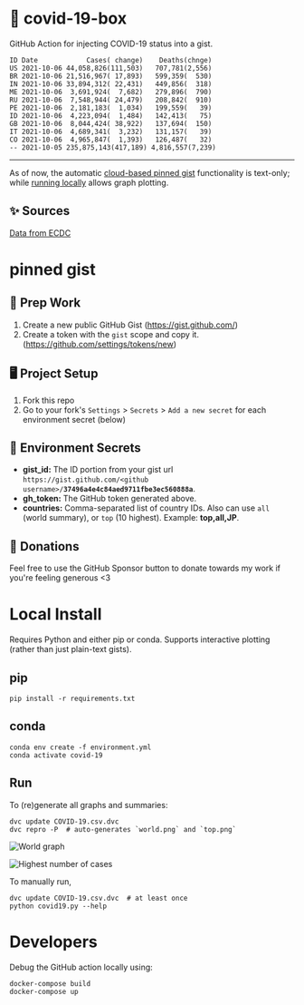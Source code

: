 # 🏥 covid-19-box

GitHub Action for injecting COVID-19 status into a gist.

```
ID Date            Cases( change)    Deaths(chnge)
US 2021-10-06 44,058,826(111,503)   707,781(2,556)
BR 2021-10-06 21,516,967( 17,893)   599,359(  530)
IN 2021-10-06 33,894,312( 22,431)   449,856(  318)
ME 2021-10-06  3,691,924(  7,682)   279,896(  790)
RU 2021-10-06  7,548,944( 24,479)   208,842(  910)
PE 2021-10-06  2,181,183(  1,034)   199,559(   39)
ID 2021-10-06  4,223,094(  1,484)   142,413(   75)
GB 2021-10-06  8,044,424( 38,922)   137,694(  150)
IT 2021-10-06  4,689,341(  3,232)   131,157(   39)
CO 2021-10-06  4,965,847(  1,393)   126,487(   32)
-- 2021-10-05 235,875,143(417,189) 4,816,557(7,239)
```

---

As of now, the automatic [cloud-based pinned gist](#pinned-gist) functionality is text-only;
while [running locally](#local-install) allows graph plotting.

## ✨ Sources

[Data from ECDC](https://www.ecdc.europa.eu/en/publications-data/download-todays-data-geographic-distribution-covid-19-cases-worldwide)

# pinned gist

## 🎒 Prep Work
1. Create a new public GitHub Gist (https://gist.github.com/)
1. Create a token with the `gist` scope and copy it. (https://github.com/settings/tokens/new)

## 🖥 Project Setup
1. Fork this repo
1. Go to your fork's `Settings` > `Secrets` > `Add a new secret` for each environment secret (below)

## 🤫 Environment Secrets
- **gist_id:** The ID portion from your gist url `https://gist.github.com/<github username>/`**`37496a4e4c84aed9711fbe3ec560888a`**.
- **gh_token:** The GitHub token generated above.
- **countries:** Comma-separated list of country IDs. Also can use `all` (world summary), or `top` (10 highest). Example: **top,all,JP**.

## 💸 Donations

Feel free to use the GitHub Sponsor button to donate towards my work if you're feeling generous <3

# Local Install

Requires Python and either pip or conda. Supports interactive plotting (rather than just plain-text gists).

## pip

```
pip install -r requirements.txt
```

## conda

```
conda env create -f environment.yml
conda activate covid-19
```

## Run

To (re)generate all graphs and summaries:

```
dvc update COVID-19.csv.dvc
dvc repro -P  # auto-generates `world.png` and `top.png`
```

![World graph](world.png)

![Highest number of cases](top.png)

To manually run,

```
dvc update COVID-19.csv.dvc  # at least once
python covid19.py --help
```

# Developers

Debug the GitHub action locally using:

```
docker-compose build
docker-compose up
```
